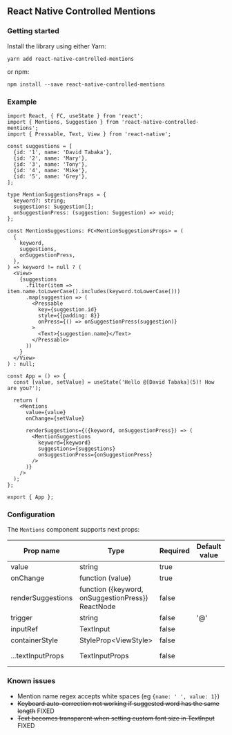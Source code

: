 React Native Controlled Mentions
-

### Getting started

Install the library using either Yarn:

``yarn add react-native-controlled-mentions``

or npm:

``npm install --save react-native-controlled-mentions``

### Example

```
import React, { FC, useState } from 'react';
import { Mentions, Suggestion } from 'react-native-controlled-mentions';
import { Pressable, Text, View } from 'react-native';

const suggestions = [
  {id: '1', name: 'David Tabaka'},
  {id: '2', name: 'Mary'},
  {id: '3', name: 'Tony'},
  {id: '4', name: 'Mike'},
  {id: '5', name: 'Grey'},
];

type MentionSuggestionsProps = {
  keyword?: string;
  suggestions: Suggestion[];
  onSuggestionPress: (suggestion: Suggestion) => void;
};

const MentionSuggestions: FC<MentionSuggestionsProps> = (
  {
    keyword,
    suggestions,
    onSuggestionPress,
  },
) => keyword != null ? (
  <View>
    {suggestions
      .filter(item => item.name.toLowerCase().includes(keyword.toLowerCase()))
      .map(suggestion => (
        <Pressable
          key={suggestion.id}
          style={{padding: 8}}
          onPress={() => onSuggestionPress(suggestion)}
        >
          <Text>{suggestion.name}</Text>
        </Pressable>
      ))
    }
  </View>
) : null;

const App = () => {
  const [value, setValue] = useState('Hello @[David Tabaka](5)! How are you?');

  return (
    <Mentions
      value={value}
      onChange={setValue}

      renderSuggestions={({keyword, onSuggestionPress}) => (
        <MentionSuggestions
          keyword={keyword}
          suggestions={suggestions}
          onSuggestionPress={onSuggestionPress}
        />
      )}
    />
  );
};

export { App };
```

### Configuration

The `Mentions` component supports next props:

| Prop name         | Type                                              | Required | Default value | Description                       |
|-------------------|---------------------------------------------------|----------|---------------|-----------------------------------|
| value             | string                                            | true     |               |                                   |
| onChange          | function (value)                                  | true     |               |                                   |
| renderSuggestions | function ({keyword, onSuggestionPress}) ReactNode | false    |               |                                   |
| trigger           | string                                            | false    | '@'           |                                   |
| inputRef          | TextInput                                         | false    |               |                                   |
| containerStyle    | StyleProp\<ViewStyle>                             | false    |               |                                   |
| ...textInputProps | TextInputProps                                    | false    |               |  Other text input props           |

### Known issues

* Mention name regex accepts white spaces (eg `{name: ' ', value: 1}`)
* ~~Keyboard auto-correction not working if suggested word has the same length~~ FIXED
* ~~Text becomes transparent when setting custom font size in TextInput~~ FIXED

